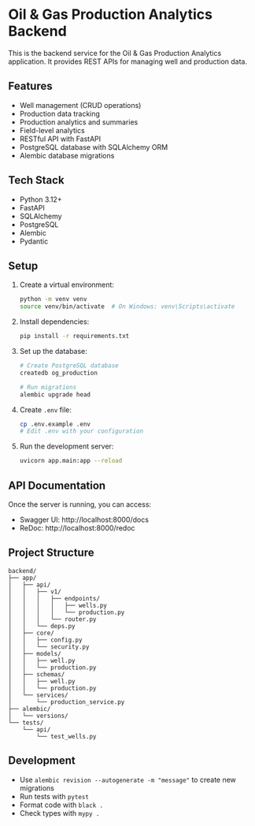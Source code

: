 # Oil & Gas Production Analytics Backend

This is the backend service for the Oil & Gas Production Analytics application. It provides REST APIs for managing well and production data.

## Features

- Well management (CRUD operations)
- Production data tracking
- Production analytics and summaries
- Field-level analytics
- RESTful API with FastAPI
- PostgreSQL database with SQLAlchemy ORM
- Alembic database migrations

## Tech Stack

- Python 3.12+
- FastAPI
- SQLAlchemy
- PostgreSQL
- Alembic
- Pydantic

## Setup

1. Create a virtual environment:
   ```bash
   python -m venv venv
   source venv/bin/activate  # On Windows: venv\Scripts\activate
   ```

2. Install dependencies:
   ```bash
   pip install -r requirements.txt
   ```

3. Set up the database:
   ```bash
   # Create PostgreSQL database
   createdb og_production

   # Run migrations
   alembic upgrade head
   ```

4. Create `.env` file:
   ```bash
   cp .env.example .env
   # Edit .env with your configuration
   ```

5. Run the development server:
   ```bash
   uvicorn app.main:app --reload
   ```

## API Documentation

Once the server is running, you can access:
- Swagger UI: http://localhost:8000/docs
- ReDoc: http://localhost:8000/redoc

## Project Structure

```
backend/
├── app/
│   ├── api/
│   │   ├── v1/
│   │   │   ├── endpoints/
│   │   │   │   ├── wells.py
│   │   │   │   └── production.py
│   │   │   └── router.py
│   │   └── deps.py
│   ├── core/
│   │   ├── config.py
│   │   └── security.py
│   ├── models/
│   │   ├── well.py
│   │   └── production.py
│   ├── schemas/
│   │   ├── well.py
│   │   └── production.py
│   └── services/
│       └── production_service.py
├── alembic/
│   └── versions/
└── tests/
    └── api/
        └── test_wells.py
```

## Development

- Use `alembic revision --autogenerate -m "message"` to create new migrations
- Run tests with `pytest`
- Format code with `black .`
- Check types with `mypy .` 